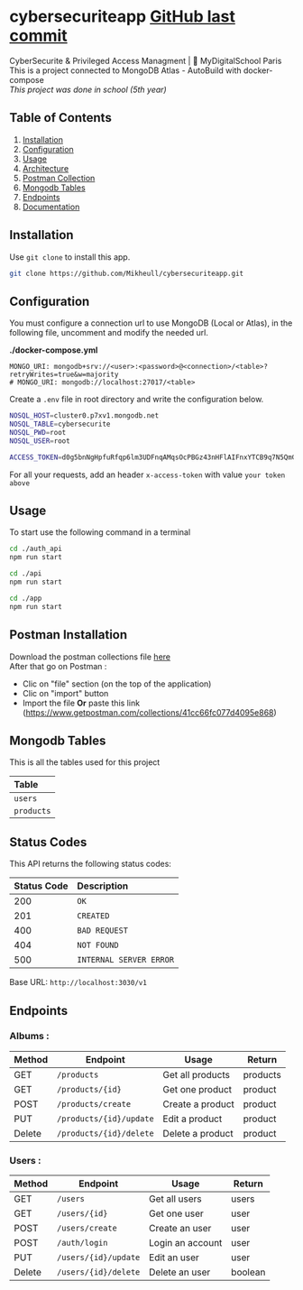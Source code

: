 # cybersecuriteapp [GitHub last commit](https://img.shields.io/github/last-commit/Mikheull/cybersecuriteapp)
CyberSecurite &amp; Privileged Access Managment | 🏫 MyDigitalSchool Paris 
This is a project connected to MongoDB Atlas - AutoBuild with docker-compose
<br>
*This project was done in school (5th year)*


## Table of Contents
1. [Installation](#installation)
2. [Configuration](#configuration)
3. [Usage](#usage)
4. [Architecture](#architectre)
5. [Postman Collection](#postman-collection)
6. [Mongodb Tables](#mongodb-tables)
7. [Endpoints](#endpoints)
8. [Documentation](https://documenter.getpostman.com/view/10971571/T17CEqqV?version=latest)


## Installation

Use `git clone` to install this app.

```bash
git clone https://github.com/Mikheull/cybersecuriteapp.git
```


## Configuration
You must configure a connection url to use MongoDB (Local or Atlas), in the following file, uncomment and modify the needed url.

**./docker-compose.yml**
```
MONGO_URI: mongodb+srv://<user>:<password>@<connection>/<table>?retryWrites=true&w=majority
# MONGO_URI: mongodb://localhost:27017/<table>
```

Create a `.env` file in root directory and write the configuration below.

```bash
NOSQL_HOST=cluster0.p7xv1.mongodb.net
NOSQL_TABLE=cybersecurite
NOSQL_PWD=root
NOSQL_USER=root

ACCESS_TOKEN=d0g5bnNgHpfuRfqp6lm3UDFnqAMqsOcPBGz43nHFlAIFnxYTCB9q7N5QmG3bzwPavxVBR8h9G6HSxAg5-womdQ5Waf7w6oFMcLPZ3yf59wzvWs6
```

For all your requests, add an header `x-access-token` with value `your token above`


## Usage

To start use the following command in a terminal
```bash
cd ./auth_api
npm run start

cd ./api
npm run start

cd ./app
npm run start
```


## Postman Installation

Download the postman collections file [here](https://raw.githubusercontent.com/Mikheull/cybersecuriteapp/master/docs/CyberSecurite.postman_collection.json) <br>
After that go on Postman :
- Clic on "file" section (on the top of the application)
- Clic on "import" button
- Import the file **Or** paste this link (https://www.getpostman.com/collections/41cc66fc077d4095e868)


## Mongodb Tables

This is all the tables used for this project

| Table |
| :--- |
| `users` |
| `products` |


## Status Codes

This API returns the following status codes:

| Status Code | Description |
| :--- | :--- |
| 200 | `OK` |
| 201 | `CREATED` |
| 400 | `BAD REQUEST` |
| 404 | `NOT FOUND` |
| 500 | `INTERNAL SERVER ERROR` |

Base URL: `http://localhost:3030/v1`


## Endpoints

### Albums :

| Method | Endpoint            | Usage                              | Return        |
|--------|---------------------|------------------------------------|---------------|
| GET    | `/products` | Get all products | products |
| GET    | `/products/{id}` | Get one product | product |
| POST    | `/products/create` | Create a product | product |
| PUT    | `/products/{id}/update` | Edit a product | product |
| Delete    | `/products/{id}/delete` | Delete a product | product |

### Users :

| Method | Endpoint            | Usage                              | Return        |
|--------|---------------------|------------------------------------|---------------|
| GET    | `/users` | Get all users | users |
| GET    | `/users/{id}` | Get one user | user |
| POST    | `/users/create` | Create an user | user |
| POST    | `/auth/login` | Login an account | user |
| PUT    | `/users/{id}/update` | Edit an user | user |
| Delete    | `/users/{id}/delete` | Delete an user | boolean |
